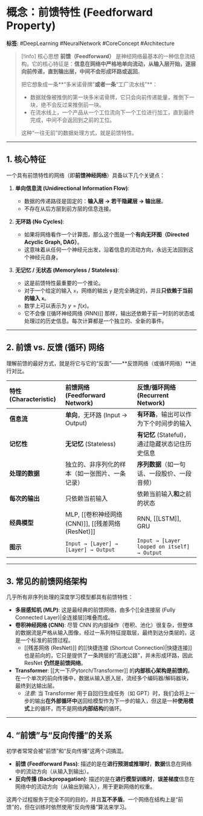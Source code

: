 # 概念：前馈特性 (Feedforward Property)

**标签**: #DeepLearning #NeuralNetwork #CoreConcept #Architecture

> [!info] 核心思想
> **前馈（Feedforward）** 是神经网络最基本的一种信息流结构。它的核心特征是：**信息在网络中严格地单向流动，从输入层开始，逐层向前传递，直到输出层，中间不会形成环路或返回**。
>
> 把它想象成一条**“多米诺骨牌”**或者一条**“工厂流水线”**：
> - 数据就像被推倒的第一块多米诺骨牌，它只会向前传递能量，推倒下一块，绝不会反过来推倒前一块。
> - 在流水线上，一个产品从一个工位流向下一个工位进行加工，直到最终完成，中间不会返回到之前的工位。
>
> 这种“一往无前”的数据处理方式，就是前馈特性。

---

## 1. 核心特征

一个具有前馈特性的网络（即**前馈神经网络**）具备以下几个关键点：

1.  **单向信息流 (Unidirectional Information Flow)**:
    - 数据的传递路径是固定的：**输入层 → 若干隐藏层 → 输出层**。
    - 不存在从后方层到前方层的信息连接。

2.  **无环路 (No Cycles)**:
    - 如果将网络看作一个计算图，那么这个图是一个**有向无环图（Directed Acyclic Graph, DAG）**。
    - 这意味着从任何一个神经元出发，沿着信息的流动方向，永远无法回到这个神经元自身。

3.  **无记忆 / 无状态 (Memoryless / Stateless)**:
    - 这是前馈特性最重要的一个推论。
    - 对于一个给定的输入 `x`，网络的输出 `y` 是完全确定的，并且**只依赖于当前的输入 `x`**。
    - 数学上可以表示为 $y = f(x)$。
    - 它不会像 [[循环神经网络 (RNN)]] 那样，输出还依赖于前一时刻的状态或处理过的历史信息。每次计算都是一个独立的、全新的事件。

---

## 2. 前馈 vs. 反馈 (循环) 网络

理解前馈的最好方式，就是将它与它的“反面”——**反馈网络（或循环网络）**进行对比。

| 特性 (Characteristic) | 前馈网络 (Feedforward Network) | 反馈/循环网络 (Recurrent Network) |
| :--- | :--- | :--- |
| **信息流** | **单向**，无环路 (Input → Output) | **有环路**，输出可以作为下个时间步的输入 |
| **记忆性** | **无记忆** (Stateless) | **有记忆** (Stateful)，通过隐藏状态记住历史信息 |
| **处理的数据** | 独立的、非序列化的样本（如一张图片、一条记录） | **序列数据**（如一句话、一段股价、一段音频） |
| **每次的输出** | 只依赖当前输入 | 依赖当前输入**和**之前的状态 |
| **经典模型** | MLP, [[卷积神经网络 (CNN)]], [[残差网络 (ResNet)]] | RNN, [[LSTM]], GRU |
| **图示** | `Input → [Layer] → [Layer] → Output` | `Input → [Layer  looped on itself] → Output` |

---

## 3. 常见的前馈网络架构

几乎所有非序列处理的深度学习模型都具有前馈特性：

- **多层感知机 (MLP)**: 这是最经典的前馈网络，由多个[[全连接层 (Fully Connected Layer)|全连接层]]堆叠而成。
- **卷积神经网络 (CNN)**: 尽管 CNN 的内部操作（卷积、池化）很复杂，但整体的数据流是严格从输入图像，经过一系列特征提取层，最终到达分类层的，这是一个标准的前馈过程。
    - [[残差网络 (ResNet)]] 的[[快捷连接 (Shortcut Connection)|快捷连接]]也是前向的，它只是提供了一条跨层的“高速公路”，并未形成环路，因此 ResNet **仍然是前馈网络**。
- **Transformer**: [[大一下/Pytorch/Transformer]] 的**内部核心架构是前馈的**。在一个单次的前向传播中，数据从输入嵌入层，流经多个编码器/解码器块，最终到达输出层。
    - *注意*: 当 Transformer 用于自回归生成任务（如 GPT）时，我们会将上一步的输出**在外部循环中**送回给模型作为下一步的输入，但这是一种**使用模式**上的循环，而不是网络**内部结构**的循环。

---

## 4. “前馈”与“反向传播”的关系

初学者常常会被“前馈”和“反向传播”这两个词搞混。

- **前馈 (Feedforward Pass)**: 描述的是在**进行预测或推理时**，**数据**信息在网络中的流动方向（从输入到输出）。
- **反向传播 (Backpropagation)**: 描述的是在**进行模型训练时**，**误差梯度**信息在网络中的流动方向（从输出到输入），用于更新网络的权重。

这两个过程服务于完全不同的目的，并且**互不矛盾**。一个网络在结构上是“前馈”的，但在训练时依然使用“反向传播”算法来学习。
